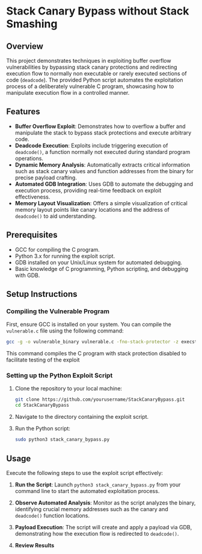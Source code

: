 # Stack Canary Bypass without Stack Smashing

## Overview
This project demonstrates techniques in exploiting buffer overflow vulnerabilities by bypassing stack canary protections and redirecting execution flow to normally non executable or rarely executed sections of code (`deadcode`). The provided Python script automates the exploitation process of a deliberately vulnerable C program, showcasing how to manipulate execution flow in a controlled manner.

## Features
- **Buffer Overflow Exploit**: Demonstrates how to overflow a buffer and manipulate the stack to bypass stack protections and execute arbitrary code.
- **Deadcode Execution**: Exploits include triggering execution of `deadcode()`, a function normally not executed during standard program operations.
- **Dynamic Memory Analysis**: Automatically extracts critical information such as stack canary values and function addresses from the binary for precise payload crafting.
- **Automated GDB Integration**: Uses GDB to automate the debugging and execution process, providing real-time feedback on exploit effectiveness.
- **Memory Layout Visualization**: Offers a simple visualization of critical memory layout points like canary locations and the address of `deadcode()` to aid understanding.

## Prerequisites
- GCC for compiling the C program.
- Python 3.x for running the exploit script.
- GDB installed on your Unix/Linux system for automated debugging.
- Basic knowledge of C programming, Python scripting, and debugging with GDB.

## Setup Instructions

### Compiling the Vulnerable Program
First, ensure GCC is installed on your system. You can compile the `vulnerable.c` file using the following command:
```bash
gcc -g -o vulnerable_binary vulnerable.c -fno-stack-protector -z execstack -no-pie
```
This command compiles the C program with stack protection disabled to facilitate testing of the exploit

### Setting up the Python Exploit Script
1. Clone the repository to your local machine:
   ```bash
   git clone https://github.com/yourusername/StackCanaryBypass.git
   cd StackCanaryBypass

2. Navigate to the directory containing the exploit script.

3. Run the Python script:
   ```bash
   sudo python3 stack_canary_bypass.py

## Usage
Execute the following steps to use the exploit script effectively:

1. **Run the Script**: Launch `python3 stack_canary_bypass.py` from your command line to start the automated exploitation process.

2. **Observe Automated Analysis**: Monitor as the script analyzes the binary, identifying crucial memory addresses such as the canary and `deadcode()` function locations.

3. **Payload Execution**: The script will create and apply a payload via GDB, demonstrating how the execution flow is redirected to `deadcode()`.

4. **Review Results**
